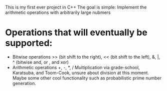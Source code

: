 This is my first ever project in C++
The goal is simple: Implement the arithmetic operations with arbitrarily large nubmers
# Operations that will eventually be supported:
* Bitwise operations \>> (bit shift to the right), \<< (bit shift to the left), &, |, ^ (bitwise and, or , and xor)
* Arithmetic operations +, -, *, /
Multiplication via grade-school, Karatsuba, and Toom-Cook, unsure about division at this moment.
Maybe some other cool functionality such as probabilistic prime number generation.
